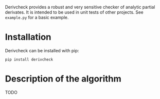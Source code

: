 Derivcheck provides a robust and very sensitive checker of analytic partial derivates.
It is intended to be used in unit tests of other projects. See `example.py` for a basic
example.

Installation
============

Derivcheck can be installed with pip:

    pip install derivcheck


Description of the algorithm
============================

TODO
